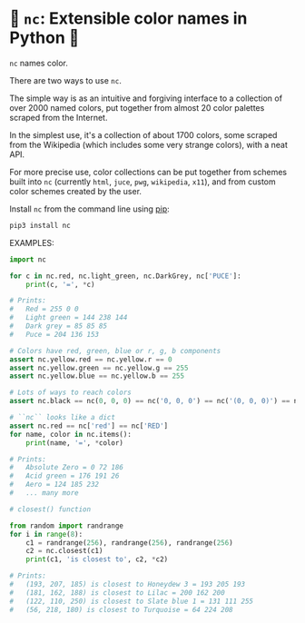 # 🎨 `nc`: Extensible color names in Python 🎨

`nc` names color.

There are two ways to use `nc`.

The simple way is as an intuitive and forgiving interface to a
collection of over 2000 named colors, put together from almost 20 color
palettes scraped from the Internet.

In the simplest use, it\'s a collection of about 1700 colors, some
scraped from the Wikipedia (which includes some very strange colors),
with a neat API.

For more precise use, color collections can be put together from schemes
built into `nc` (currently `html`, `juce`, `pwg`, `wikipedia`, `x11`),
and from custom color schemes created by the user.

Install `nc` from the command line using
[pip](https://pypi.org/project/pip/):

``` bash
pip3 install nc
```

EXAMPLES:

``` python
import nc

for c in nc.red, nc.light_green, nc.DarkGrey, nc['PUCE']:
    print(c, '=', *c)

# Prints:
#   Red = 255 0 0
#   Light green = 144 238 144
#   Dark grey = 85 85 85
#   Puce = 204 136 153

# Colors have red, green, blue or r, g, b components
assert nc.yellow.red == nc.yellow.r == 0
assert nc.yellow.green == nc.yellow.g == 255
assert nc.yellow.blue == nc.yellow.b == 255

# Lots of ways to reach colors
assert nc.black == nc(0, 0, 0) == nc('0, 0, 0') == nc('(0, 0, 0)') == nc(0)

# ``nc`` looks like a dict
assert nc.red == nc['red'] == nc['RED']
for name, color in nc.items():
    print(name, '=', *color)

# Prints:
#   Absolute Zero = 0 72 186
#   Acid green = 176 191 26
#   Aero = 124 185 232
#   ... many more

# closest() function

from random import randrange
for i in range(8):
    c1 = randrange(256), randrange(256), randrange(256)
    c2 = nc.closest(c1)
    print(c1, 'is closest to', c2, *c2)

# Prints:
#   (193, 207, 185) is closest to Honeydew 3 = 193 205 193
#   (181, 162, 188) is closest to Lilac = 200 162 200
#   (122, 110, 250) is closest to Slate blue 1 = 131 111 255
#   (56, 218, 180) is closest to Turquoise = 64 224 208
```
